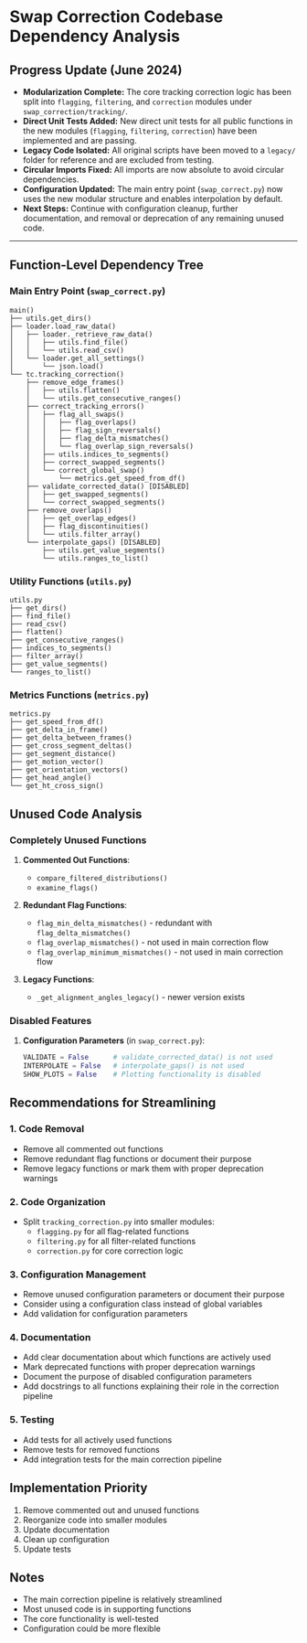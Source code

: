 # Swap Correction Codebase Dependency Analysis

## Progress Update (June 2024)
- **Modularization Complete:** The core tracking correction logic has been split into `flagging`, `filtering`, and `correction` modules under `swap_correction/tracking/`.
- **Direct Unit Tests Added:** New direct unit tests for all public functions in the new modules (`flagging`, `filtering`, `correction`) have been implemented and are passing.
- **Legacy Code Isolated:** All original scripts have been moved to a `legacy/` folder for reference and are excluded from testing.
- **Circular Imports Fixed:** All imports are now absolute to avoid circular dependencies.
- **Configuration Updated:** The main entry point (`swap_correct.py`) now uses the new modular structure and enables interpolation by default.
- **Next Steps:** Continue with configuration cleanup, further documentation, and removal or deprecation of any remaining unused code.

---

## Function-Level Dependency Tree

### Main Entry Point (`swap_correct.py`)
```
main()
├── utils.get_dirs()
├── loader.load_raw_data()
│   ├── loader._retrieve_raw_data()
│   │   ├── utils.find_file()
│   │   └── utils.read_csv()
│   └── loader.get_all_settings()
│       └── json.load()
└── tc.tracking_correction()
    ├── remove_edge_frames()
    │   ├── utils.flatten()
    │   └── utils.get_consecutive_ranges()
    ├── correct_tracking_errors()
    │   ├── flag_all_swaps()
    │   │   ├── flag_overlaps()
    │   │   ├── flag_sign_reversals()
    │   │   ├── flag_delta_mismatches()
    │   │   └── flag_overlap_sign_reversals()
    │   ├── utils.indices_to_segments()
    │   ├── correct_swapped_segments()
    │   └── correct_global_swap()
    │       └── metrics.get_speed_from_df()
    ├── validate_corrected_data() [DISABLED]
    │   ├── get_swapped_segments()
    │   └── correct_swapped_segments()
    ├── remove_overlaps()
    │   ├── get_overlap_edges()
    │   ├── flag_discontinuities()
    │   └── utils.filter_array()
    └── interpolate_gaps() [DISABLED]
        ├── utils.get_value_segments()
        └── utils.ranges_to_list()
```

### Utility Functions (`utils.py`)
```
utils.py
├── get_dirs()
├── find_file()
├── read_csv()
├── flatten()
├── get_consecutive_ranges()
├── indices_to_segments()
├── filter_array()
├── get_value_segments()
└── ranges_to_list()
```

### Metrics Functions (`metrics.py`)
```
metrics.py
├── get_speed_from_df()
├── get_delta_in_frame()
├── get_delta_between_frames()
├── get_cross_segment_deltas()
├── get_segment_distance()
├── get_motion_vector()
├── get_orientation_vectors()
├── get_head_angle()
└── get_ht_cross_sign()
```

## Unused Code Analysis

### Completely Unused Functions
1. **Commented Out Functions**:
   - `compare_filtered_distributions()`
   - `examine_flags()`

2. **Redundant Flag Functions**:
   - `flag_min_delta_mismatches()` - redundant with `flag_delta_mismatches()`
   - `flag_overlap_mismatches()` - not used in main correction flow
   - `flag_overlap_minimum_mismatches()` - not used in main correction flow

3. **Legacy Functions**:
   - `_get_alignment_angles_legacy()` - newer version exists

### Disabled Features
1. **Configuration Parameters** (in `swap_correct.py`):
   ```python
   VALIDATE = False      # validate_corrected_data() is not used
   INTERPOLATE = False   # interpolate_gaps() is not used
   SHOW_PLOTS = False    # Plotting functionality is disabled
   ```

## Recommendations for Streamlining

### 1. Code Removal
- Remove all commented out functions
- Remove redundant flag functions or document their purpose
- Remove legacy functions or mark them with proper deprecation warnings

### 2. Code Organization
- Split `tracking_correction.py` into smaller modules:
  - `flagging.py` for all flag-related functions
  - `filtering.py` for all filter-related functions
  - `correction.py` for core correction logic

### 3. Configuration Management
- Remove unused configuration parameters or document their purpose
- Consider using a configuration class instead of global variables
- Add validation for configuration parameters

### 4. Documentation
- Add clear documentation about which functions are actively used
- Mark deprecated functions with proper deprecation warnings
- Document the purpose of disabled configuration parameters
- Add docstrings to all functions explaining their role in the correction pipeline

### 5. Testing
- Add tests for all actively used functions
- Remove tests for removed functions
- Add integration tests for the main correction pipeline

## Implementation Priority
1. Remove commented out and unused functions
2. Reorganize code into smaller modules
3. Update documentation
4. Clean up configuration
5. Update tests

## Notes
- The main correction pipeline is relatively streamlined
- Most unused code is in supporting functions
- The core functionality is well-tested
- Configuration could be more flexible 